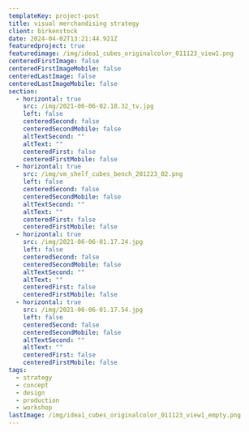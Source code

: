 ```yaml
---
templateKey: project-post
title: visual merchandising strategy
client: birkenstock
date: 2024-04-02T13:21:44.921Z
featuredproject: true
featuredimage: /img/idea1_cubes_originalcolor_011123_view1.png
centeredFirstImage: false
centeredFirstImageMobile: false
centeredLastImage: false
centeredLastImageMobile: false
section:
  - horizontal: true
    src: /img/2021-06-06-02.18.32_tv.jpg
    left: false
    centeredSecond: false
    centeredSecondMobile: false
    altTextSecond: ""
    altText: ""
    centeredFirst: false
    centeredFirstMobile: false
  - horizontal: true
    src: /img/vm_shelf_cubes_bench_201223_02.png
    left: false
    centeredSecond: false
    centeredSecondMobile: false
    altTextSecond: ""
    altText: ""
    centeredFirst: false
    centeredFirstMobile: false
  - horizontal: true
    src: /img/2021-06-06-01.17.24.jpg
    left: false
    centeredSecond: false
    centeredSecondMobile: false
    altTextSecond: ""
    altText: ""
    centeredFirst: false
    centeredFirstMobile: false
  - horizontal: true
    src: /img/2021-06-06-01.17.54.jpg
    left: false
    centeredSecond: false
    centeredSecondMobile: false
    altTextSecond: ""
    altText: ""
    centeredFirst: false
    centeredFirstMobile: false
tags:
  - strategy
  - concept
  - design
  - production
  - workshop
lastImage: /img/idea1_cubes_originalcolor_011123_view1_empty.png
---
```

